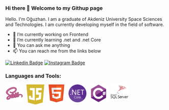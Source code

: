 ### Hi there 👋 Welcome to my Githup page

Hello. I'm Oğuzhan. I am a graduate of Akdeniz University Space Sciences and Technologies. 
I am currently developing myself in the field of software.


- 🔭 I’m currently working on Frontend
- 🌱 I’m currently learning .net and .net Core
- 💬 You can ask me anything
- 📫 You can reach me from the links below


[![Linkedin Badge](https://img.shields.io/badge/LinkedIn-0077B5?style=for-the-badge&logo=linkedin&logoColor=white)](https://www.linkedin.com/in/oguzhan-kutucu/) 
[![Instagram Badge](https://img.shields.io/badge/Instagram-E4405F?style=for-the-badge&logo=instagram&logoColor=white)](https://www.instagram.com/o.kutucu/) 


### Languages and Tools:

<img align="left" alt="sass" width="56px" src="https://github.com/okutucu/okutucu/blob/main/288_Sass-512.webp" style="padding-right:10px;">
<img align="left" alt="js" width="56px" src="https://github.com/okutucu/okutucu/blob/main/61b813455c729b5a4574888b_js%20logo.png" style="padding-right:10px;">
<img align="left" alt="html5" width="56px" src="https://github.com/okutucu/okutucu/blob/main/HTML5_Badge_512.png" style="padding-right:10px;">
<img align="left" alt="dotNetCore" width="56px" src="https://github.com/okutucu/okutucu/blob/main/NET_Core_Logo.svg.png" style="padding-right:10px;">
<img align="left" alt="csharp" width="56px" src="https://github.com/okutucu/okutucu/blob/main/csharp_original_logo_icon_146578.png" style="padding-right:10px;">
<img align="left" alt="sql" width="56px" src="https://github.com/okutucu/okutucu/blob/main/microsoft-sql-server-logo-96AF49E2B3-seeklogo.com.png" style="padding-right:10px;">











